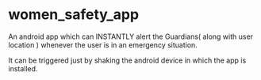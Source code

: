 # women_safety_app
An android app which can INSTANTLY alert the Guardians( along with user location ) whenever the user is in an emergency situation.

It can be triggered just by shaking the android device in which the app is installed.
